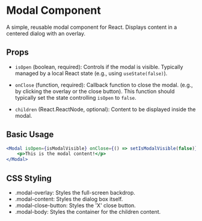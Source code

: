 # Modal Component

A simple, reusable modal component for React. Displays content in a centered dialog with an overlay.

## Props

-   `isOpen` (boolean, required): Controls if the modal is visible. Typically managed by a local React state (e.g., using `useState(false)`).

-   `onClose` (function, required): Callback function to close the modal. (e.g., by clicking the overlay or the close button). This function should typically set the state controlling `isOpen` to `false`.

-   `children` (React.ReactNode, optional): Content to be displayed inside the modal.

## Basic Usage

```jsx
<Modal isOpen={isModalVisible} onClose={() => setIsModalVisible(false)}>
    <p>This is the modal content!</p>
</Modal>
```

## CSS Styling

-   .modal-overlay: Styles the full-screen backdrop.
-   .modal-content: Styles the dialog box itself.
-   .modal-close-button: Styles the 'X' close button.
-   .modal-body: Styles the container for the children content.
